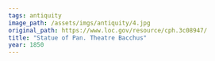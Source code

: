 ```yaml
---
tags: antiquity
image_path: /assets/imgs/antiquity/4.jpg
original_path: https://www.loc.gov/resource/cph.3c08947/
title: "Statue of Pan. Theatre Bacchus"
year: 1850
---
```



